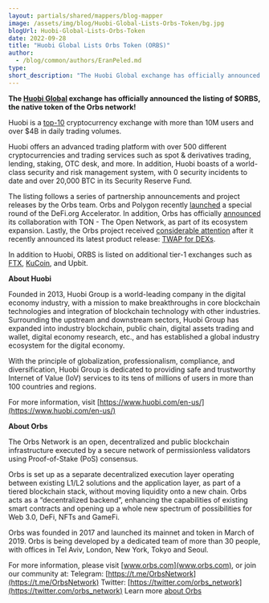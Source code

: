 ```yaml
---
layout: partials/shared/mappers/blog-mapper
image: /assets/img/blog/Huobi-Global-Lists-Orbs-Token/bg.jpg
blogUrl: Huobi-Global-Lists-Orbs-Token
date: 2022-09-28
title: "Huobi Global Lists Orbs Token (ORBS)"
author:
  - /blog/common/authors/EranPeled.md
type:
short_description: "The Huobi Global exchange has officially announced the listing of $ORBS, the native token of the Orbs network! Huobi is a top-10 cryptocurrency exchange with more than 10M users and over $4B in daily trading volumes." 
---
```


**The [Huobi Global](https://www.huobi.com/en-us/) exchange has officially announced the listing of $ORBS, the native token of the Orbs network!**

Huobi is a [top-10](https://coinmarketcap.com/rankings/exchanges/) cryptocurrency exchange with more than 10M users and over $4B in daily trading volumes.

Huobi offers an advanced trading platform with over 500 different cryptocurrencies and trading services such as spot & derivatives trading, lending, staking, OTC desk, and more. In addition, Huobi boasts of a world-class security and risk management system, with 0 security incidents to date and over 20,000 BTC in its Security Reserve Fund.


<div class='line-separator'> </div>


The listing follows a series of partnership announcements and project releases by the Orbs team. Orbs and Polygon recently [launched](https://defi.org/announcements/orbs-polygon-announce-a-special-round-of-the-defi-org-accelerator/) a special round of the DeFi.org Accelerator. In addition, Orbs has officially [announced](https://www.orbs.com/Expanding-to-The-Open-Network-TON/) its collaboration with TON - The Open Network, as part of its ecosystem expansion. Lastly, the Orbs project received [considerable attention](https://cryptodaily.co.uk/2022/09/orbs-twap-protocol-tackles-liquidity-and-volatility-challenges) after it recently announced its latest product release: [TWAP for DEXs](https://www.orbs.com/Introducing-TWAP-for-DEXs/).

In addition to Huobi, ORBS is listed on additional tier-1 exchanges such as [FTX](https://www.orbs.com/ftx-exchange-lists-orbs-token-orbs/), [KuCoin](https://www.orbs.com/kucoin-exchange-lists-orbs-token-orbs/), and Upbit.

<div class='line-separator'> </div>


**About Huobi**

Founded in 2013, Huobi Group is a world-leading company in the digital economy industry, with a mission to make breakthroughs in core blockchain technologies and integration of blockchain technology with other industries. Surrounding the upstream and downstream sectors, Huobi Group has expanded into industry blockchain, public chain, digital assets trading and wallet, digital economy research, etc., and has established a global industry ecosystem for the digital economy.

With the principle of globalization, professionalism, compliance, and diversification, Huobi Group is dedicated to providing safe and trustworthy Internet of Value (IoV) services to its tens of millions of users in more than 100 countries and regions.

For more information, visit [https://www.huobi.com/en-us/](https://www.huobi.com/en-us/)

<div class='line-separator'> </div>


**About Orbs**

The Orbs Network is an open, decentralized and public blockchain infrastructure executed by a secure network of permissionless validators using Proof-of-Stake (PoS) consensus.

Orbs is set up as a separate decentralized execution layer operating between existing L1/L2 solutions and the application layer, as part of a tiered blockchain stack, without moving liquidity onto a new chain. Orbs acts as a “decentralized backend”, enhancing the capabilities of existing smart contracts and opening up a whole new spectrum of possibilities for Web 3.0, DeFi, NFTs and GameFi.

Orbs was founded in 2017 and launched its mainnet and token in March of 2019. Orbs is being developed by a dedicated team of more than 30 people, with offices in Tel Aviv, London, New York, Tokyo and Seoul.

For more information, please visit [www.orbs.com](www.orbs.com), or join our community at:
Telegram: [https://t.me/OrbsNetwork](https://t.me/OrbsNetwork)
Twitter: [https://twitter.com/orbs_network](https://twitter.com/orbs_network)
Learn more [about Orbs](https://www.orbs.com/Orbs-A-Re-introduction/)



